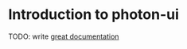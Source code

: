 # Introduction to photon-ui

TODO: write [great documentation](http://jacobian.org/writing/what-to-write/)
